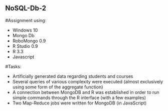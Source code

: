 ## NoSQL-Db-2
#Assignment using:

- Windows 10
- Mongo Db
- RoboMongo 0.9
- R Studio 0.9
- R 3.3
- Javascript

#Tasks:

- Artificially generated data regarding students and courses
- Several queries of various complexity were executed (almost exclusively using some form of the aggregate function)
- A connection between MongoDB and R was established in order to run simple commands through the R interface (with a few examples)
- Two Map-Reduce jobs were written for MongoDB (in JavaScript)
